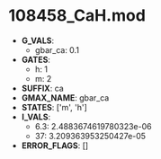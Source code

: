 # 108458_CaH.mod

- **G_VALS**:
  - gbar_ca: 0.1
- **GATES**:
  - h: 1
  - m: 2
- **SUFFIX**: ca
- **GMAX_NAME**: gbar_ca
- **STATES**: ['m', 'h']
- **I_VALS**:
  - 6.3: 2.4883674619780323e-06
  - 37: 3.209363953250427e-05
- **ERROR_FLAGS**: []
